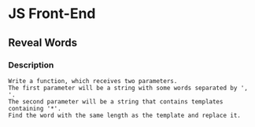 # JS Front-End

## Reveal Words

### Description
    Write a function, which receives two parameters. 
    The first parameter will be a string with some words separated by ', '.
    The second parameter will be a string that contains templates containing '*'.
    Find the word with the same length as the template and replace it.
